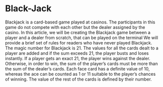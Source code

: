 # Black-Jack

Blackjack is a card-based game played at casinos. The participants in this game do not compete with each other but the dealer assigned by the casino. In this article, we will be creating the Blackjack game between a player and a dealer from scratch, that can be played on the terminal
We will provide a brief set of rules for readers who have never played Blackjack. The magic number for Blackjack is 21. The values for all the cards dealt to a player are added and if the sum exceeds 21, the player busts and loses instantly.
If a player gets an exact 21, the player wins against the dealer. Otherwise, in order to win, the sum of the player’s cards must be more than the sum of the dealer’s cards.
Each face card has a definite value of 10, whereas the ace can be counted as 1 or 11 suitable to the player’s chances of winning. The value of the rest of the cards is defined by their number.
